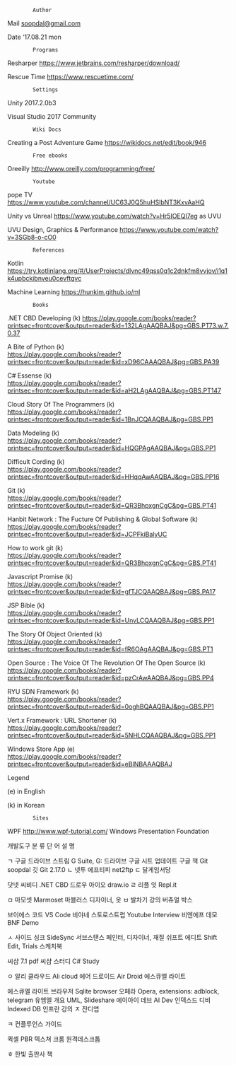             Author
Mail	soopdal@gmail.com

Date	‘17.08.21 mon

            Programs
Resharper                           https://www.jetbrains.com/resharper/download/

Rescue Time                         https://www.rescuetime.com/


            Settings
Unity 2017.2.0b3

Visual Studio 2017 Community

            Wiki Docs
Creating a Post Adventure Game      https://wikidocs.net/edit/book/946

            Free ebooks                         
Oreeilly                            http://www.oreilly.com/programming/free/

            Youtube
pope TV                             https://www.youtube.com/channel/UC63J0Q5huHSlbNT3KxvAaHQ

Unity vs Unreal                     https://www.youtube.com/watch?v=Hr5IOEQI7eg as UVU

UVU Design, Graphics & Performance      https://www.youtube.com/watch?v=3SGb8-o-cO0

            References
Kotlin                              https://try.kotlinlang.org/#/UserProjects/dlvnc49qss0q1c2dnkfm8vvjov/i1q1k4upbckibnveu0cevftgvc

Machine Learning                    https://hunkim.github.io/ml


            Books
            
.NET CBD Developing (k)
https://play.google.com/books/reader?printsec=frontcover&output=reader&id=132LAgAAQBAJ&pg=GBS.PT73.w.7.0.37

A Bite of Python (k)       
https://play.google.com/books/reader?printsec=frontcover&output=reader&id=xD96CAAAQBAJ&pg=GBS.PA39

C# Essense (k)             
https://play.google.com/books/reader?printsec=frontcover&output=reader&id=aH2LAgAAQBAJ&pg=GBS.PT147

Cloud Story Of The Programmers (k)            
https://play.google.com/books/reader?printsec=frontcover&output=reader&id=1BnJCQAAQBAJ&pg=GBS.PP1

Data Modeling (k)          
https://play.google.com/books/reader?printsec=frontcover&output=reader&id=HQGPAgAAQBAJ&pg=GBS.PP1

Difficult Cording (k)      
https://play.google.com/books/reader?printsec=frontcover&output=reader&id=HHqqAwAAQBAJ&pg=GBS.PP16

Git (k)                    
https://play.google.com/books/reader?printsec=frontcover&output=reader&id=QR3BhpxgnCgC&pg=GBS.PT41

Hanbit Network : The Fucture Of Publishing & Global Software (k)         
https://play.google.com/books/reader?printsec=frontcover&output=reader&id=JCPFkiBalyUC

How to work git (k)        
https://play.google.com/books/reader?printsec=frontcover&output=reader&id=QR3BhpxgnCgC&pg=GBS.PT41

Javascript Promise (k)     
https://play.google.com/books/reader?printsec=frontcover&output=reader&id=gfTJCQAAQBAJ&pg=GBS.PA17

JSP Bible (k)              
https://play.google.com/books/reader?printsec=frontcover&output=reader&id=UnvLCQAAQBAJ&pg=GBS.PP1

The Story Of Object Oriented (k)        
https://play.google.com/books/reader?printsec=frontcover&output=reader&id=fR6OAgAAQBAJ&pg=GBS.PT1

Open Source : The Voice Of The Revolution Of The Open Source (k)            
https://play.google.com/books/reader?printsec=frontcover&output=reader&id=pzCrAwAAQBAJ&pg=GBS.PP4

RYU SDN Framework (k)      
https://play.google.com/books/reader?printsec=frontcover&output=reader&id=0oghBQAAQBAJ&pg=GBS.PP1

Vert.x Framework : URL Shortener (k)       
https://play.google.com/books/reader?printsec=frontcover&output=reader&id=5NHLCQAAQBAJ&pg=GBS.PP1

Windows Store App (e)       
https://play.google.com/books/reader?printsec=frontcover&output=reader&id=eBINBAAAQBAJ

Legend

(e)         in English

(k)         in Korean

            Sites
            
WPF 
http://www.wpf-tutorial.com/
Windows Presentation Foundation

개발도구
분 류
단 어
설 명

ㄱ
구글 드라이브 스트림
G Suite, G: 드라이브
구글 시트
업데이트
구글 책
Git soopdal
깃
Git 2.17.0
ㄴ
넷투 에프티피
net2ftp
ㄷ
달게임서당


닷넷 씨비디
.NET CBD
드로우 아이오
draw.io
ㄹ
리플 잇
Repl.it

ㅁ
마모셋
Marmoset
마블러스
디자이너, 옷
ㅂ
발차기
강의
버츄얼 박스


브이에스 코드
VS Code
비야네 스토로스트럽
Youtube Interview
비엔에프 데모
BNF Demo

ㅅ
사이드 싱크
SideSync
서브스탠스
페인터, 디자이너, 재질
쉬프트 에디트
Shift Edit, Trials
스케치북


씨샵 7.1
pdf
씨샵 스터디
C# Study

ㅇ
알리 클라우드
Ali cloud
에어 드로이드
Air Droid
에스큐엘 라이트


에스큐엘 라이트 브라우저
Sqlite browser
오페라
Opera, extensions: adblock, telegram
유엠엘 개요
UML, Slideshare
에이아이 데브
AI Dev
인덱스드 디비
Indexed DB
인프란
강의
ㅈ
잔디앱


ㅋ
컨플루언스 가이드


퀵셀
PBR 텍스쳐
크롬 원격데스크톱


ㅎ
한빛 출판사 책











